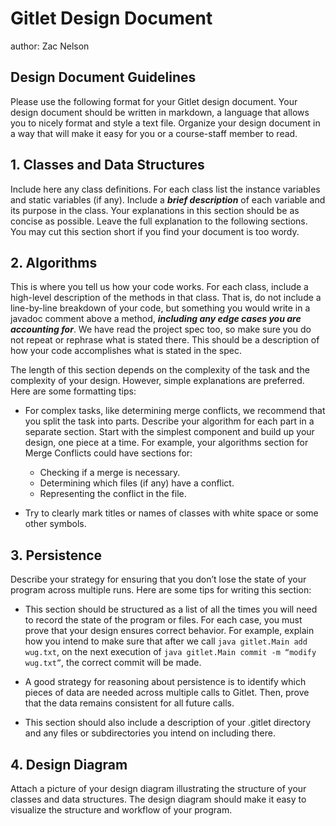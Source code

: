 # Gitlet Design Document
author: Zac Nelson

## Design Document Guidelines

Please use the following format for your Gitlet design document. Your design
document should be written in markdown, a language that allows you to nicely 
format and style a text file. Organize your design document in a way that 
will make it easy for you or a course-staff member to read.  

## 1. Classes and Data Structures

Include here any class definitions. For each class list the instance
variables and static variables (if any). Include a ***brief description***
of each variable and its purpose in the class. Your explanations in
this section should be as concise as possible. Leave the full
explanation to the following sections. You may cut this section short
if you find your document is too wordy.


## 2. Algorithms

This is where you tell us how your code works. For each class, include
a high-level description of the methods in that class. That is, do not
include a line-by-line breakdown of your code, but something you would
write in a javadoc comment above a method, ***including any edge cases
you are accounting for***. We have read the project spec too, so make
sure you do not repeat or rephrase what is stated there.  This should
be a description of how your code accomplishes what is stated in the
spec.


The length of this section depends on the complexity of the task and
the complexity of your design. However, simple explanations are
preferred. Here are some formatting tips:

* For complex tasks, like determining merge conflicts, we recommend
  that you split the task into parts. Describe your algorithm for each
  part in a separate section. Start with the simplest component and
  build up your design, one piece at a time. For example, your
  algorithms section for Merge Conflicts could have sections for:

   * Checking if a merge is necessary.
   * Determining which files (if any) have a conflict.
   * Representing the conflict in the file.
  
* Try to clearly mark titles or names of classes with white space or
  some other symbols.

## 3. Persistence

Describe your strategy for ensuring that you don’t lose the state of your program
across multiple runs. Here are some tips for writing this section:

* This section should be structured as a list of all the times you
  will need to record the state of the program or files. For each
  case, you must prove that your design ensures correct behavior. For
  example, explain how you intend to make sure that after we call
       `java gitlet.Main add wug.txt`,
  on the next execution of
       `java gitlet.Main commit -m “modify wug.txt”`, 
  the correct commit will be made.
  
* A good strategy for reasoning about persistence is to identify which
  pieces of data are needed across multiple calls to Gitlet. Then,
  prove that the data remains consistent for all future calls.
  
* This section should also include a description of your .gitlet
  directory and any files or subdirectories you intend on including
  there.

## 4. Design Diagram

Attach a picture of your design diagram illustrating the structure of your
classes and data structures. The design diagram should make it easy to 
visualize the structure and workflow of your program.

